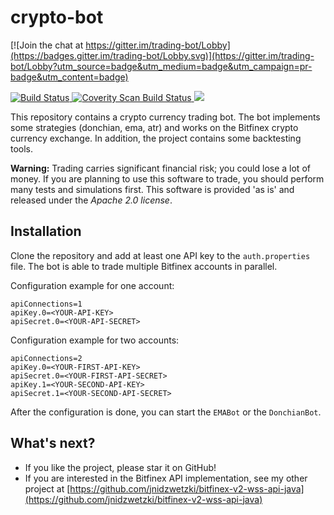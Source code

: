 # crypto-bot

[![Join the chat at https://gitter.im/trading-bot/Lobby](https://badges.gitter.im/trading-bot/Lobby.svg)](https://gitter.im/trading-bot/Lobby?utm_source=badge&utm_medium=badge&utm_campaign=pr-badge&utm_content=badge)

<a href="https://travis-ci.org/jnidzwetzki/crypto-bot">
  <img alt="Build Status" src="https://travis-ci.org/jnidzwetzki/crypto-bot.svg?branch=master">
</a><a href="https://scan.coverity.com/projects/jnidzwetzki-crypto-bot">
  <img alt="Coverity Scan Build Status"
       src="https://scan.coverity.com/projects/15223/badge.svg"/>
</a><a href="http://makeapullrequest.com">
 <img src="https://img.shields.io/badge/PRs-welcome-brightgreen.svg" />
</a>

This repository contains a crypto currency trading bot. The bot implements some strategies (donchian, ema, atr) and works on the Bitfinex crypto currency exchange. In addition, the project contains some backtesting tools.

**Warning:** Trading carries significant financial risk; you could lose a lot of money. If you are planning to use this software to trade, you should perform many tests and simulations first. This software is provided 'as is' and released under the _Apache 2.0 license_. 

## Installation

Clone the repository and add at least one API key to the `auth.properties` file. The bot is able to trade multiple Bitfinex accounts in parallel. 

Configuration example for one account:

```
apiConnections=1
apiKey.0=<YOUR-API-KEY>
apiSecret.0=<YOUR-API-SECRET>
```

Configuration example for two accounts:

```
apiConnections=2
apiKey.0=<YOUR-FIRST-API-KEY>
apiSecret.0=<YOUR-FIRST-API-SECRET>
apiKey.1=<YOUR-SECOND-API-KEY>
apiSecret.1=<YOUR-SECOND-API-SECRET>
```

After the configuration is done, you can start the `EMABot` or the `DonchianBot`.

## What's next?
* If you like the project, please star it on GitHub!
* If you are interested in the Bitfinex API implementation, see my other project at [https://github.com/jnidzwetzki/bitfinex-v2-wss-api-java](https://github.com/jnidzwetzki/bitfinex-v2-wss-api-java)

